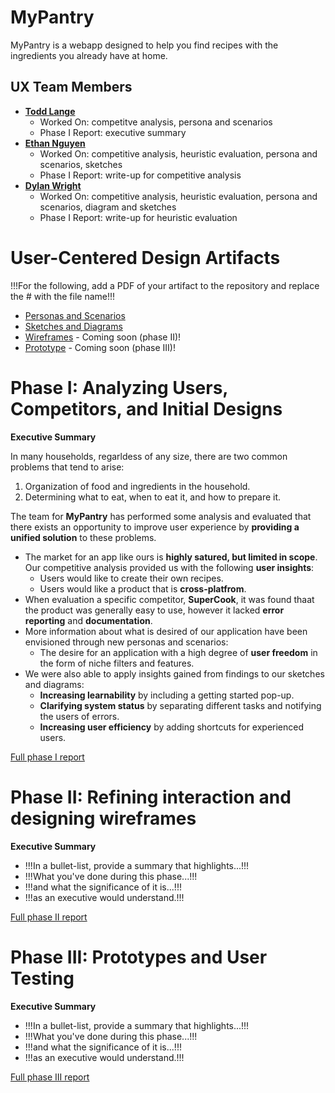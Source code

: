 # MyPantry

MyPantry is a webapp designed to help you find recipes with the ingredients you already have at home.

## UX Team Members

* **[Todd Lange](https://usabilityengineering.github.io/ux-portfolio-hugeblank/)** 
    * Worked On: competitve analysis, persona and scenarios
    * Phase I Report: executive summary 
* **[Ethan Nguyen](https://usabilityengineering.github.io/ux-portfolio-ethanhn11/)** 
    * Worked On: competitive analysis, heuristic evaluation, persona and scenarios, sketches
    * Phase I Report: write-up for competitive analysis
* **[Dylan Wright](https://usabilityengineering.github.io/ux-portfolio-no-bugs-only-features/)** 
    * Worked On: competitive analysis, heuristic evaluation, persona and scenarios, diagram and sketches
    * Phase I Report: write-up for heuristic evaluation

# User-Centered Design Artifacts
 
!!!For the following, add a PDF of your artifact to the repository and replace the # with the file name!!!
* [Personas and Scenarios](personas/)
* [Sketches and Diagrams](sketches/)
* [Wireframes](#) - Coming soon (phase II)!
* [Prototype](#) - Coming soon (phase III)!

# Phase I: Analyzing Users, Competitors, and Initial Designs

**Executive Summary**

In many households, regarldess of any size, there are two common problems that tend to arise:
1. Organization of food and ingredients in the household.
2. Determining what to eat, when to eat it, and how to prepare it.

The team for **MyPantry** has performed some analysis and evaluated that there exists an opportunity to improve user experience by **providing a unified solution** to these problems.

* The market for an app like ours is **highly satured, but limited in scope**. Our competitive analysis provided us with the following **user insights**:
    * Users would like to create their own recipes.
    * Users would like a product that is **cross-platfrom**.
* When evaluation a specific competitor, **SuperCook**, it was found thaat the product was generally easy to use, however it lacked **error reporting** and **documentation**.
* More information about what is desired of our application have been envisioned through new personas and scenarios:
    * The desire for an application with a high degree of **user freedom** in the form of niche filters and features.
* We were also able to apply insights gained from findings to our sketches and diagrams:
    * **Increasing learnability** by including a getting started pop-up.
    * **Clarifying system status** by separating different tasks and notifying the users of errors.
    * **Increasing user efficiency** by adding shortcuts for experienced users.

[Full phase I report](phaseI/)

# Phase II: Refining interaction and designing wireframes

**Executive Summary**

* !!!In a bullet-list, provide a summary that highlights...!!!
* !!!What you've done during this phase...!!!
* !!!and what the significance of it is...!!!
* !!!as an executive would understand.!!!

[Full phase II report](phaseII/)

# Phase III: Prototypes and User Testing

**Executive Summary**

* !!!In a bullet-list, provide a summary that highlights...!!!
* !!!What you've done during this phase...!!!
* !!!and what the significance of it is...!!!
* !!!as an executive would understand.!!!

[Full phase III report](phaseIII/)
